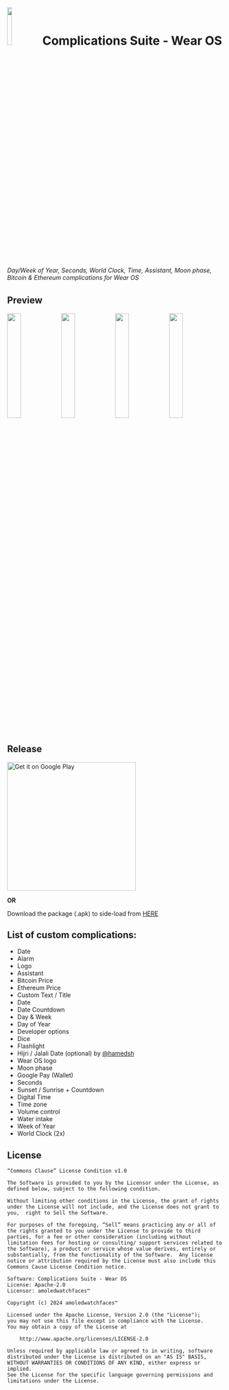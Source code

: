 #  <img src="https://github.com/amoledwatchfaces/Complications-Suite-Wear-OS/assets/92080649/8661c436-be4d-438e-bde0-c6275f229702" width=15% height=15%> ‎‎ ‎ ‎ ‎Complications Suite - Wear OS

###### Day/Week of Year, Seconds, World Clock, Time, Assistant, Moon phase, Bitcoin & Ethereum complications for Wear OS

## Preview

<img src="https://user-images.githubusercontent.com/92080649/204494337-e3e877e7-44ad-4398-95c9-52a33e669b24.png" width=25% height=25%><img src="https://user-images.githubusercontent.com/92080649/222391997-c4007c74-da41-42f4-8f16-af41a880943c.png" width=25% height=25%><img src="https://user-images.githubusercontent.com/92080649/204494791-e9dd80ec-feb4-4b94-a9a2-5d5e140f2332.png" width=25% height=25%><img src="https://github.com/amoledwatchfaces/Complications-Suite-Wear-OS/assets/92080649/9985e65e-29d6-4987-99de-8bade24bb8fa" width=25% height=25%>

## Release

<a href='https://play.google.com/store/apps/details?id=com.weartools.weekdayutccomp'><img alt='Get it on Google Play' src='https://play.google.com/intl/en_us/badges/images/generic/en_badge_web_generic.png' width=300/></a>

<b>OR</b>

Download the package (.apk) to side-load from <a href="https://github.com/amoledwatchfaces/Complications-Suite-Wear-OS/releases">HERE</a>

## List of custom complications:
* Date
* Alarm
* Logo
* Assistant
* Bitcoin Price
* Ethereum Price
* Custom Text / Title
* Date
* Date Countdown
* Day & Week
* Day of Year
* Developer options
* Dice
* Flashlight
* Hijri / Jalali Date (optional) by [@hamedsh](https://github.com/hamedsh)
* Wear OS logo
* Moon phase
* Google Pay (Wallet)
* Seconds
* Sunset / Sunrise + Countdown
* Digital Time
* Time zone
* Volume control
* Water intake
* Week of Year
* World Clock (2x)

## License

    “Commons Clause” License Condition v1.0

    The Software is provided to you by the Licensor under the License, as defined below, subject to the following condition.

    Without limiting other conditions in the License, the grant of rights under the License will not include, and the License does not grant to you,  right to Sell the Software.

    For purposes of the foregoing, “Sell” means practicing any or all of the rights granted to you under the License to provide to third parties, for a fee or other consideration (including without limitation fees for hosting or consulting/ support services related to the Software), a product or service whose value derives, entirely or substantially, from the functionality of the Software.  Any license notice or attribution required by the License must also include this Commons Cause License Condition notice.

    Software: Complications Suite - Wear OS
    License: Apache-2.0
    Licensor: amoledwatchfaces™

    Copyright (c) 2024 amoledwatchfaces™

    Licensed under the Apache License, Version 2.0 (the "License");
    you may not use this file except in compliance with the License.
    You may obtain a copy of the License at

        http://www.apache.org/licenses/LICENSE-2.0

    Unless required by applicable law or agreed to in writing, software
    distributed under the License is distributed on an "AS IS" BASIS,
    WITHOUT WARRANTIES OR CONDITIONS OF ANY KIND, either express or implied.
    See the License for the specific language governing permissions and
    limitations under the License.
